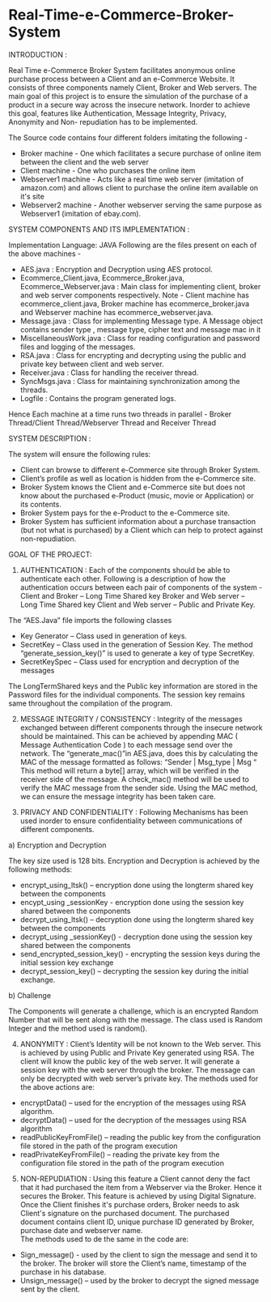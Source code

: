 # Real-Time-e-Commerce-Broker-System

INTRODUCTION :

Real Time e-Commerce Broker System facilitates anonymous online purchase process between a Client and an e-Commerce Website.
It consists of three components namely Client, Broker and Web servers. The main goal of this project is to ensure the simulation of the purchase of a product in a secure way across the insecure network. Inorder to achieve this goal, features like Authentication, Message Integrity, Privacy, Anonymity and  Non- repudiation has to be implemented.

The Source code contains four different folders imitating the following -

* Broker machine - One which facilitates a secure purchase of online item between the client and the web server
* Client machine  - One who purchases the online item
* Webserver1 machine - Acts like a real time web server (imitation of amazon.com) and allows client to purchase the online item available on it's site
* Webserver2 machine - Another webserver serving the same purpose as Webserver1 (imitation of ebay.com).


SYSTEM COMPONENTS AND ITS IMPLEMENTATION :

Implementation Language: JAVA
Following are the files present on each of the above machines -
- AES.java : Encryption and Decryption using AES protocol.
- Ecommerce_Client.java, Ecommerce_Broker.java, Ecommerce_Webserver.java : Main class for implementing client, broker and web server components respectively. Note - Client machine has ecommerce_client.java, Broker machine has ecommerce_broker.java and  Webserver machine has ecommerce_webserver.java. 
-	Message.java : Class for implementing Message type. A Message object contains sender type , message type, cipher text and  message mac in it
-	MiscellaneousWork.java : Class for reading configuration and password files and logging of the messages.
-	RSA.java : Class for encrypting and decrypting using the public and private key between client and web server.
-	Receiver.java : Class for handling the receiver thread.
-	SyncMsgs.java : Class for maintaining synchronization among the threads.
- Logfile : Contains the program generated logs.

Hence Each machine at a time runs two threads in parallel - Broker Thread/Client Thread/Webserver Thread and Receiver Thread


SYSTEM DESCRIPTION :

The system will ensure the following rules:
* Client can browse to different e-Commerce site through Broker System.
* Client’s profile as well as location is hidden from the e-Commerce site.
* Broker System knows the Client and e-Commerce site but does not know about the purchased e-Product (music, movie or Application) or its contents.
* Broker System pays for the e-Product to the e-Commerce site.
* Broker System has sufficient information about a purchase transaction (but not what is purchased) by a Client which can help to protect against non-repudiation.



GOAL OF THE PROJECT:

1)	AUTHENTICATION  : Each of the components should be able to authenticate each other. Following is a description of how the authentication occurs between each pair of components of the system -
Client and Broker – Long Time Shared key
Broker and Web server – Long Time Shared key
Client and Web server – Public and Private Key.

The “AES.Java” file imports the following classes 
-	Key Generator – Class used in generation of keys.
-	SecretKey – Class used in the generation of Session Key. The method “generate_session_key()” is used to generate a key of type SecretKey.
-	SecretKeySpec – Class used for encryption and decryption of the messages

The LongTermShared keys and the Public key information are stored in the Password files for the individual components. The session key remains same throughout the compilation of the program.

2)  MESSAGE INTEGRITY / CONSISTENCY : Integrity of the messages exchanged between different components through the insecure network should be maintained.
This can be achieved by appending MAC ( Message Authentication Code )  to each message send over the network. The “generate_mac()”in  AES.java, does this by calculating the MAC of the message formatted as follows:
“Sender | Msg_type | Msg “ This method will return a byte[] array, which will be verified in the receiver side of the message.
A check_mac() method will be used to verify the MAC message from the sender side. Using the MAC method, we can ensure the message integrity has been taken care. 

3)  PRIVACY AND CONFIDENTIALITY : Following Mechanisms has been used inorder to ensure confidentiality between communications of different components. 

a)	Encryption and Decryption 

The key size used is 128 bits. Encryption and Decryption is achieved by the following methods: 
-	encrypt_using_ltsk() – encryption done using the longterm shared key between the components
-	encypt_using _sessionKey  - encryption done using the session key shared between the components
-	decrypt_using_ltsk() – decryption done using the longterm shared key between the components
-	decrypt_using _sessionKey()  - decryption done using the session key shared between the components
-	send_encrypted_session_key()  -  encrypting the session keys during the initial session key exchange
-	decrypt_session_key() – decrypting the session key during the initial exchange.

b)	Challenge 

The Components will generate a challenge, which is an encrypted Random Number that will be sent along with the message. The class used is Random Integer and the method used is random().

4)	 ANONYMITY : Client’s Identity will be not known to the Web server. This is achieved by using Public and Private Key generated using RSA.
The client will know the public key of the web server. It will generate a session key with the web server through the broker. The message can only be decrypted with web server’s private key.
The methods used for the above actions are:
-	encryptData() – used for the encryption of the messages using RSA algorithm.
-	decryptData() – used for the decryption of the messages using RSA algorithm
-	readPublicKeyFromFile() – reading the public key from the configuration file stored in the path of the program execution
-	readPrivateKeyFromFile() – reading the private key from the configuration file stored in the path of the program execution


5)  NON-REPUDIATION : Using this feature a Client cannot deny the fact that it had purchased the item from a Webserver via the Broker. Hence it secures the Broker. 
This feature is achieved by using Digital Signature. Once the Client finishes it's purchase orders, Broker needs to ask Client's signature on the purchased document. The purchased document contains client ID, unique purchase ID generated by Broker, purchase date and webserver name.  
The methods used to de the same in the code are:
- Sign_message() -  used by the client to sign the message and send it to the broker. The broker will store the Client’s name, timestamp of the purchase in his database.
- Unsign_message() –  used by the broker to decrypt the  signed message sent by the client.





